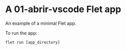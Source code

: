 # A 01-abrir-vscode Flet app

An example of a minimal Flet app.

To run the app:

```
flet run [app_directory]
```